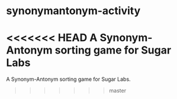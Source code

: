 # synonymantonym-activity
<<<<<<< HEAD
A Synonym-Antonym sorting game for Sugar Labs
=======
A Synonym-Antonym sorting game for Sugar Labs.
>>>>>>> master
